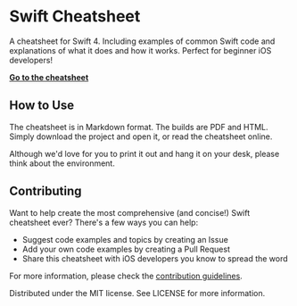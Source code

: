 # Swift Cheatsheet

A cheatsheet for Swift 4. Including examples of common Swift code and explanations of what it does and how it works. Perfect for beginner iOS developers!

**[Go to the cheatsheet](https://github.com/reinder42/SwiftCheatsheet/blob/master/swift-4-cheatsheet.md)**

## How to Use

The cheatsheet is in Markdown format. The builds are PDF and HTML. Simply download the project and open it, or read the cheatsheet online. 

Although we'd love for you to print it out and hang it on your desk, please think about the environment.

## Contributing

Want to help create the most comprehensive (and concise!) Swift cheatsheet ever? There's a few ways you can help:

- Suggest code examples and topics by creating an Issue
- Add your own code examples by creating a Pull Request
- Share this cheatsheet with iOS developers you know to spread the word

For more information, please check the [contribution guidelines](https://github.com/reinder42/SwiftCheatsheet/blob/master/CONTRIBUTING.md).

Distributed under the MIT license. See LICENSE for more information.

